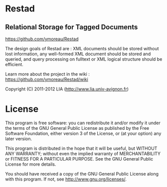 # Restad #
## Relational Storage for Tagged Documents ##

https://github.com/ymoreau/Restad

The design goals of Restad are : XML documents should be stored without lost information, any well-formed XML document should be stored and queried, and query processing on fulltext or XML logical structure should be efficient.

Learn more about the project in the wiki : https://github.com/ymoreau/Restad/wiki

Copyright (C) 2011-2012 LIA (http://www.lia.univ-avignon.fr)

License
=======

This program is free software: you can redistribute it and/or modify
it under the terms of the GNU General Public License as published by
the Free Software Foundation, either version 3 of the License, or
(at your option) any later version.

This program is distributed in the hope that it will be useful,
but WITHOUT ANY WARRANTY; without even the implied warranty of
MERCHANTABILITY or FITNESS FOR A PARTICULAR PURPOSE.  See the
GNU General Public License for more details.

You should have received a copy of the GNU General Public License
along with this program.  If not, see <http://www.gnu.org/licenses/>.
